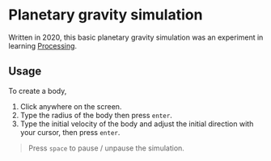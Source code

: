 # Planetary gravity simulation
Written in 2020, this basic planetary gravity simulation was an experiment in learning [Processing](https://processing.org/).

## Usage

To create a body,

1. Click anywhere on the screen.
2. Type the radius of the body then press `enter`.
3. Type the initial velocity of the body and adjust the initial direction with your cursor, then press `enter`.

> Press `space` to pause / unpause the simulation.

